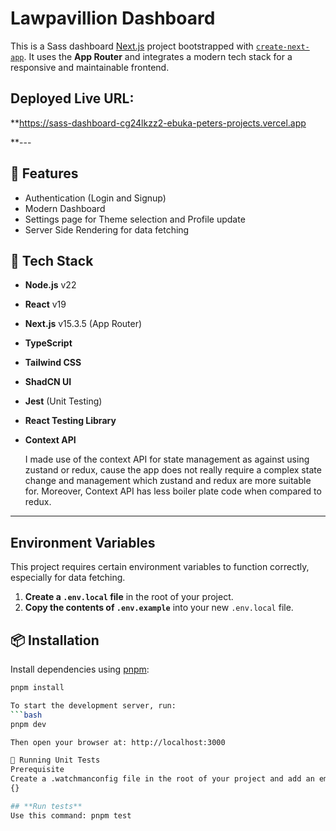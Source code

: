# Lawpavillion Dashboard

This is a Sass dashboard [Next.js](https://nextjs.org) project bootstrapped with [`create-next-app`](https://nextjs.org/docs/app/api-reference/cli/create-next-app). It uses the **App Router** and integrates a modern tech stack for a responsive and maintainable frontend.

## Deployed Live URL:
**https://sass-dashboard-cg24lkzz2-ebuka-peters-projects.vercel.app

**---
## 🚀 Features
- Authentication (Login and Signup)
- Modern Dashboard
- Settings page for Theme selection and Profile update
- Server Side Rendering for data fetching


## 🚀 Tech Stack

- **Node.js** v22  
- **React** v19  
- **Next.js** v15.3.5 (App Router)  
- **TypeScript**  
- **Tailwind CSS**  
- **ShadCN UI**  
- **Jest** (Unit Testing)  
- **React Testing Library**
- **Context API**

  I made use of the context API for state management as against using zustand or redux, cause the app does not really require a complex state change and management which zustand and redux are more suitable for. Moreover, Context API has less boiler plate code when compared to redux.

---

## Environment Variables

This project requires certain environment variables to function correctly, especially for data fetching.

1.  **Create a `.env.local` file** in the root of your project.
2.  **Copy the contents of `.env.example`** into your new `.env.local` file.

## 📦 Installation

Install dependencies using [pnpm](https://pnpm.io):

```bash
pnpm install

To start the development server, run:
```bash
pnpm dev

Then open your browser at: http://localhost:3000

🧪 Running Unit Tests
Prerequisite
Create a .watchmanconfig file in the root of your project and add an empty object:
{}

## **Run tests**
Use this command: pnpm test


